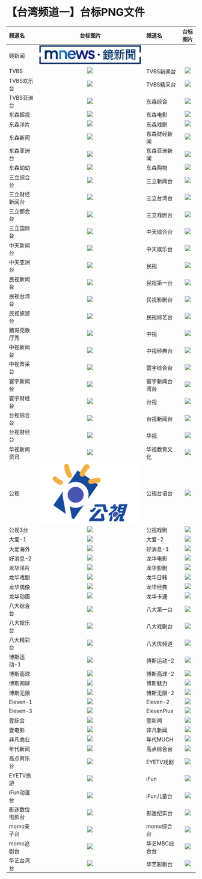 # 【台湾频道一】台标PNG文件
|频道名|台标图片|频道名|台标图片|
|:---|:---:|:---|:---:|
|镜新闻|<img src="https://raw.githubusercontent.com/klcb2010/TVlogo/main/img//mnews-logo.png">|
|TVBS|<img src="https://raw.githubusercontent.com/klcb2010/TVlogo/main/img/TVBS.png">|TVBS新闻台|<img src="https://raw.githubusercontent.com/klcb2010/TVlogo/main/img/TVBS1.png">|
|TVBS欢乐台|<img src="https://raw.githubusercontent.com/klcb2010/TVlogo/main/img/TVBS2.png">|TVBS精采台|<img src="https://raw.githubusercontent.com/klcb2010/TVlogo/main/img/TVBS3.png">|
|TVBS亚洲台|<img src="https://raw.githubusercontent.com/klcb2010/TVlogo/main/img/TVBS4.png">|东森综合|<img src="https://raw.githubusercontent.com/klcb2010/TVlogo/main/img/EBC1.png">|
|东森超视|<img src="https://raw.githubusercontent.com/klcb2010/TVlogo/main/img/EBC2.png">|东森电影|<img src="https://raw.githubusercontent.com/klcb2010/TVlogo/main/img/EBC3.png">|
|东森洋片|<img src="https://raw.githubusercontent.com/klcb2010/TVlogo/main/img/EBC4.png">|东森戏剧|<img src="https://raw.githubusercontent.com/klcb2010/TVlogo/main/img/EBC5.png">|
|东森新闻|<img src="https://raw.githubusercontent.com/klcb2010/TVlogo/main/img/EBC6.png">|东森财经新闻|<img src="https://raw.githubusercontent.com/klcb2010/TVlogo/main/img/EBC7.png">|
|东森亚洲台|<img src="https://raw.githubusercontent.com/klcb2010/TVlogo/main/img/EBC8.png">|东森亚洲新闻|<img src="https://raw.githubusercontent.com/klcb2010/TVlogo/main/img/EBC9.png">|
|东森幼幼|<img src="https://raw.githubusercontent.com/klcb2010/TVlogo/main/img/EBC10.png">|东森购物|<img src="https://raw.githubusercontent.com/klcb2010/TVlogo/main/img/EBC11.png">|
|三立综合台|<img src="https://raw.githubusercontent.com/klcb2010/TVlogo/main/img/SET1.png">|三立新闻台|<img src="https://raw.githubusercontent.com/klcb2010/TVlogo/main/img/SET2.png">|
|三立财经新闻台|<img src="https://raw.githubusercontent.com/klcb2010/TVlogo/main/img/SET3.png">|三立台湾台|<img src="https://raw.githubusercontent.com/klcb2010/TVlogo/main/img/SET4.png">|
|三立都会台|<img src="https://raw.githubusercontent.com/klcb2010/TVlogo/main/img/SET5.png">|三立戏剧台|<img src="https://raw.githubusercontent.com/klcb2010/TVlogo/main/img/SET6.png">|
|三立国际台|<img src="https://raw.githubusercontent.com/klcb2010/TVlogo/main/img/SET7.png">|中天综合台|<img src="https://raw.githubusercontent.com/klcb2010/TVlogo/main/img/CTI1.png">|
|中天新闻台|<img src="https://raw.githubusercontent.com/klcb2010/TVlogo/main/img/CTI2.png">|中天娱乐台|<img src="https://raw.githubusercontent.com/klcb2010/TVlogo/main/img/CTI3.png">|
|中天亚洲台|<img src="https://raw.githubusercontent.com/klcb2010/TVlogo/main/img/CTI4.png">|民视|<img src="https://raw.githubusercontent.com/klcb2010/TVlogo/main/img/FTV.png">|
|民视新闻台|<img src="https://raw.githubusercontent.com/klcb2010/TVlogo/main/img/FTV1.png">|民视第一台|<img src="https://raw.githubusercontent.com/klcb2010/TVlogo/main/img/FTV2.png">|
|民视台湾台|<img src="https://raw.githubusercontent.com/klcb2010/TVlogo/main/img/FTV3.png">|民视影剧台|<img src="https://raw.githubusercontent.com/klcb2010/TVlogo/main/img/FTV4.png">|
|民视旅游台|<img src="https://raw.githubusercontent.com/klcb2010/TVlogo/main/img/FTV5.png">|民视综艺台|<img src="https://raw.githubusercontent.com/klcb2010/TVlogo/main/img/FTV6.png">|
|猪哥亮歌厅秀|<img src="https://raw.githubusercontent.com/klcb2010/TVlogo/main/img/FTV7.png">|中视|<img src="https://raw.githubusercontent.com/klcb2010/TVlogo/main/img/CTV.png">|
|中视新闻台|<img src="https://raw.githubusercontent.com/klcb2010/TVlogo/main/img/CTV1.png">|中视经典台|<img src="https://raw.githubusercontent.com/klcb2010/TVlogo/main/img/CTV2.png">|
|中视菁采台|<img src="https://raw.githubusercontent.com/klcb2010/TVlogo/main/img/CTV3.png">|寰宇综合台|<img src="https://raw.githubusercontent.com/klcb2010/TVlogo/main/img/Global1.png">|
|寰宇新闻台|<img src="https://raw.githubusercontent.com/klcb2010/TVlogo/main/img/Global2.png">|寰宇新闻台湾台|<img src="https://raw.githubusercontent.com/klcb2010/TVlogo/main/img/Global3.png">|
|寰宇财经台|<img src="https://raw.githubusercontent.com/klcb2010/TVlogo/main/img/Global4.png">|台视|<img src="https://raw.githubusercontent.com/klcb2010/TVlogo/main/img/TTV.png">|
|台视综合台|<img src="https://raw.githubusercontent.com/klcb2010/TVlogo/main/img/TTV1.png">|台视新闻台|<img src="https://raw.githubusercontent.com/klcb2010/TVlogo/main/img/TTV2.png">|
|台视财经台|<img src="https://raw.githubusercontent.com/klcb2010/TVlogo/main/img/TTV3.png">|华视|<img src="https://raw.githubusercontent.com/klcb2010/TVlogo/main/img/CTS.png">|
|华视新闻资讯|<img src="https://raw.githubusercontent.com/klcb2010/TVlogo/main/img/CTS1.png">|华视教育文化|<img src="https://raw.githubusercontent.com/klcb2010/TVlogo/main/img/CTS2.png">|
|公视|<img src="https://raw.githubusercontent.com/klcb2010/TVlogo/main/img/PTS.png">|公视台语台|<img src="https://raw.githubusercontent.com/klcb2010/TVlogo/main/img/PTS1.png">|
|公视3台|<img src="https://raw.githubusercontent.com/klcb2010/TVlogo/main/img/PTS2.png">|公视戏剧|<img src="https://raw.githubusercontent.com/klcb2010/TVlogo/main/img/PTS3.png">|
|大爱-1|<img src="https://raw.githubusercontent.com/klcb2010/TVlogo/main/img/Daai1.png">|大爱-2|<img src="https://raw.githubusercontent.com/klcb2010/TVlogo/main/img/Daai2.png">|
|大爱海外|<img src="https://raw.githubusercontent.com/klcb2010/TVlogo/main/img/Daai3.png">|好消息-1|<img src="https://raw.githubusercontent.com/klcb2010/TVlogo/main/img/GoodTV1.png">|
|好消息-2|<img src="https://raw.githubusercontent.com/klcb2010/TVlogo/main/img/GoodTV2.png">|龙华电影|<img src="https://raw.githubusercontent.com/klcb2010/TVlogo/main/img/LTV1.png">|
|龙华洋片|<img src="https://raw.githubusercontent.com/klcb2010/TVlogo/main/img/LTV2.png">|龙华影剧|<img src="https://raw.githubusercontent.com/klcb2010/TVlogo/main/img/LTV3.png">|
|龙华戏剧|<img src="https://raw.githubusercontent.com/klcb2010/TVlogo/main/img/LTV4.png">|龙华日韩|<img src="https://raw.githubusercontent.com/klcb2010/TVlogo/main/img/LTV5.png">|
|龙华偶像|<img src="https://raw.githubusercontent.com/klcb2010/TVlogo/main/img/LTV6.png">|龙华经典|<img src="https://raw.githubusercontent.com/klcb2010/TVlogo/main/img/LTV7.png">|
|龙华动画|<img src="https://raw.githubusercontent.com/klcb2010/TVlogo/main/img/LTV8.png">|龙华卡通|<img src="https://raw.githubusercontent.com/klcb2010/TVlogo/main/img/LTV9.png">|
|八大综合台|<img src="https://raw.githubusercontent.com/klcb2010/TVlogo/main/img/GTV1.png">|八大第一台|<img src="https://raw.githubusercontent.com/klcb2010/TVlogo/main/img/GTV2.png">|
|八大娱乐台|<img src="https://raw.githubusercontent.com/klcb2010/TVlogo/main/img/GTV3.png">|八大戏剧台|<img src="https://raw.githubusercontent.com/klcb2010/TVlogo/main/img/GTV4.png">|
|八大精彩台|<img src="https://raw.githubusercontent.com/klcb2010/TVlogo/main/img/GTV5.png">|八大优频道|<img src="https://raw.githubusercontent.com/klcb2010/TVlogo/main/img/GTV6.png">|
|博斯运动-1|<img src="https://raw.githubusercontent.com/klcb2010/TVlogo/main/img/sportcast1.png">|博斯运动-2|<img src="https://raw.githubusercontent.com/klcb2010/TVlogo/main/img/sportcast2.png">|
|博斯高球|<img src="https://raw.githubusercontent.com/klcb2010/TVlogo/main/img/sportcast3.png">|博斯高球-2|<img src="https://raw.githubusercontent.com/klcb2010/TVlogo/main/img/sportcast4.png">|
|博斯网球|<img src="https://raw.githubusercontent.com/klcb2010/TVlogo/main/img/sportcast5.png">|博斯魅力|<img src="https://raw.githubusercontent.com/klcb2010/TVlogo/main/img/sportcast6.png">|
|博斯无限|<img src="https://raw.githubusercontent.com/klcb2010/TVlogo/main/img/sportcast7.png">|博斯无限-2|<img src="https://raw.githubusercontent.com/klcb2010/TVlogo/main/img/sportcast8.png">|
|Eleven-1|<img src="https://raw.githubusercontent.com/klcb2010/TVlogo/main/img/Eleven1.png">|Eleven-2|<img src="https://raw.githubusercontent.com/klcb2010/TVlogo/main/img/Eleven2.png">|
|Eleven-3|<img src="https://raw.githubusercontent.com/klcb2010/TVlogo/main/img/Eleven3.png">|ElevenPlus|<img src="https://raw.githubusercontent.com/klcb2010/TVlogo/main/img/Eleven4.png">|
|壹综合|<img src="https://raw.githubusercontent.com/klcb2010/TVlogo/main/img/NextTV1.png">|壹新闻|<img src="https://raw.githubusercontent.com/klcb2010/TVlogo/main/img/NextTV2.png">|
|壹电影|<img src="https://raw.githubusercontent.com/klcb2010/TVlogo/main/img/NextTV3.png">|非凡新闻|<img src="https://raw.githubusercontent.com/klcb2010/TVlogo/main/img/Unique1.png">|
|非凡商业|<img src="https://raw.githubusercontent.com/klcb2010/TVlogo/main/img/Unique2.png">|年代MUCH|<img src="https://raw.githubusercontent.com/klcb2010/TVlogo/main/img/ERA1.png">|
|年代新闻|<img src="https://raw.githubusercontent.com/klcb2010/TVlogo/main/img/ERA2.png">|高点综合台|<img src="https://raw.githubusercontent.com/klcb2010/TVlogo/main/img/Top1.png">|
|高点育乐台|<img src="https://raw.githubusercontent.com/klcb2010/TVlogo/main/img/Top2.png">|EYETV戏剧|<img src="https://raw.githubusercontent.com/klcb2010/TVlogo/main/img/EYE1.png">|
|EYETV旅游|<img src="https://raw.githubusercontent.com/klcb2010/TVlogo/main/img/EYE2.png">|iFun|<img src="https://raw.githubusercontent.com/klcb2010/TVlogo/main/img/ifun1.png">|
|iFun动漫台|<img src="https://raw.githubusercontent.com/klcb2010/TVlogo/main/img/ifun2.png">|iFun儿童台|<img src="https://raw.githubusercontent.com/klcb2010/TVlogo/main/img/ifun3.png">|
|影迷数位电影台|<img src="https://raw.githubusercontent.com/klcb2010/TVlogo/main/img/FANS1.png">|影迷纪实台|<img src="https://raw.githubusercontent.com/klcb2010/TVlogo/main/img/FANS2.png">|
|momo亲子台|<img src="https://raw.githubusercontent.com/klcb2010/TVlogo/main/img/momo1.png">|momo综合台|<img src="https://raw.githubusercontent.com/klcb2010/TVlogo/main/img/momo2.png">|
|momo追剧台|<img src="https://raw.githubusercontent.com/klcb2010/TVlogo/main/img/momo3.png">|华艺MBC综合台|<img src="https://raw.githubusercontent.com/klcb2010/TVlogo/main/img/huayi1.png">|
|华艺台湾台|<img src="https://raw.githubusercontent.com/klcb2010/TVlogo/main/img/huayi2.png">|华艺影剧台|<img src="https://raw.githubusercontent.com/klcb2010/TVlogo/main/img/huayi3.png">|
